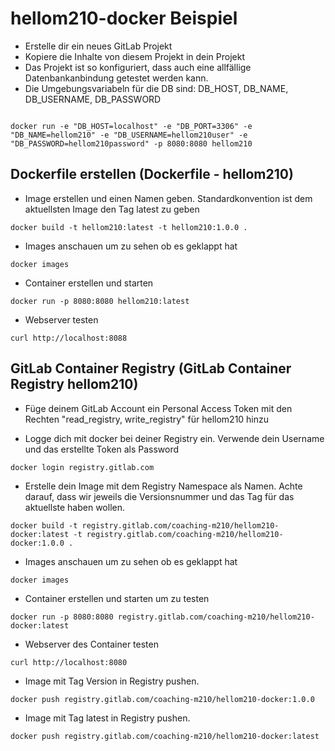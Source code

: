 # hellom210-docker Beispiel 

- Erstelle dir ein neues GitLab Projekt
- Kopiere die Inhalte von diesem Projekt in dein Projekt
- Das Projekt ist so konfiguriert, dass auch eine allfällige Datenbankanbindung getestet werden kann.
- Die Umgebungsvariabeln für die DB sind: DB_HOST, DB_NAME, DB_USERNAME, DB_PASSWORD

```Shell 

docker run -e "DB_HOST=localhost" -e "DB_PORT=3306" -e "DB_NAME=hellom210" -e "DB_USERNAME=hellom210user" -e "DB_PASSWORD=hellom210password" -p 8080:8080 hellom210 

```

## Dockerfile erstellen (Dockerfile - hellom210)

- Image erstellen und einen Namen geben. Standardkonvention ist dem aktuellsten Image den Tag latest zu geben

`docker build -t hellom210:latest -t hellom210:1.0.0 .`

- Images anschauen um zu sehen ob es geklappt hat

`docker images`

- Container erstellen und starten

`docker run -p 8080:8080 hellom210:latest`

- Webserver testen

`curl http://localhost:8088`

## GitLab Container Registry (GitLab Container Registry hellom210)

- Füge deinem GitLab Account ein Personal Access Token mit den Rechten "read_registry, write_registry" für hellom210 hinzu

- Logge dich mit docker bei deiner Registry ein. Verwende dein Username und das erstellte Token als Password

`docker login registry.gitlab.com`

- Erstelle dein Image mit dem Registry Namespace als Namen. Achte darauf, dass wir jeweils die Versionsnummer und das Tag für das aktuellste haben wollen.

`docker build -t registry.gitlab.com/coaching-m210/hellom210-docker:latest -t registry.gitlab.com/coaching-m210/hellom210-docker:1.0.0 .`

- Images anschauen um zu sehen ob es geklappt hat

`docker images`

- Container erstellen und starten um zu testen

`docker run -p 8080:8080 registry.gitlab.com/coaching-m210/hellom210-docker:latest`

- Webserver des Container testen

`curl http://localhost:8080`

- Image mit Tag Version in Registry pushen.

`docker push registry.gitlab.com/coaching-m210/hellom210-docker:1.0.0`

- Image mit Tag latest in Registry pushen.

`docker push registry.gitlab.com/coaching-m210/hellom210-docker:latest`
